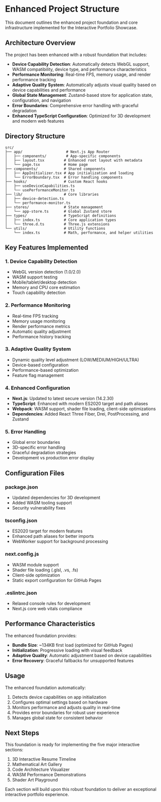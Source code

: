 # Enhanced Project Structure

This document outlines the enhanced project foundation and core infrastructure implemented for the Interactive Portfolio Showcase.

## Architecture Overview

The project has been enhanced with a robust foundation that includes:

- **Device Capability Detection**: Automatically detects WebGL support, WASM compatibility, device type, and performance characteristics
- **Performance Monitoring**: Real-time FPS, memory usage, and render performance tracking
- **Adaptive Quality System**: Automatically adjusts visual quality based on device capabilities and performance
- **Global State Management**: Zustand-based store for application state, configuration, and navigation
- **Error Boundaries**: Comprehensive error handling with graceful degradation
- **Enhanced TypeScript Configuration**: Optimized for 3D development and modern web features

## Directory Structure

```
src/
├── app/                    # Next.js App Router
│   ├── components/         # App-specific components
│   ├── layout.tsx         # Enhanced root layout with metadata
│   └── page.tsx           # Home page
├── components/            # Shared components
│   ├── AppInitializer.tsx # App initialization and loading
│   └── ErrorBoundary.tsx  # Error handling components
├── hooks/                 # Custom React hooks
│   ├── useDeviceCapabilities.ts
│   └── usePerformanceMonitor.ts
├── lib/                   # Core libraries
│   ├── device-detection.ts
│   └── performance-monitor.ts
├── stores/                # State management
│   └── app-store.ts       # Global Zustand store
├── types/                 # TypeScript definitions
│   ├── index.ts           # Core application types
│   └── three.d.ts         # Three.js extensions
└── utils/                 # Utility functions
    └── index.ts           # Math, performance, and helper utilities
```

## Key Features Implemented

### 1. Device Capability Detection
- WebGL version detection (1.0/2.0)
- WASM support testing
- Mobile/tablet/desktop detection
- Memory and CPU core estimation
- Touch capability detection

### 2. Performance Monitoring
- Real-time FPS tracking
- Memory usage monitoring
- Render performance metrics
- Automatic quality adjustment
- Performance history tracking

### 3. Adaptive Quality System
- Dynamic quality level adjustment (LOW/MEDIUM/HIGH/ULTRA)
- Device-based configuration
- Performance-based optimization
- Feature flag management

### 4. Enhanced Configuration
- **Next.js**: Updated to latest secure version (14.2.30)
- **TypeScript**: Enhanced with modern ES2020 target and path aliases
- **Webpack**: WASM support, shader file loading, client-side optimizations
- **Dependencies**: Added React Three Fiber, Drei, PostProcessing, and Zustand

### 5. Error Handling
- Global error boundaries
- 3D-specific error handling
- Graceful degradation strategies
- Development vs production error display

## Configuration Files

### package.json
- Updated dependencies for 3D development
- Added WASM tooling support
- Security vulnerability fixes

### tsconfig.json
- ES2020 target for modern features
- Enhanced path aliases for better imports
- WebWorker support for background processing

### next.config.js
- WASM module support
- Shader file loading (.glsl, .vs, .fs)
- Client-side optimization
- Static export configuration for GitHub Pages

### .eslintrc.json
- Relaxed console rules for development
- Next.js core web vitals compliance

## Performance Characteristics

The enhanced foundation provides:
- **Bundle Size**: ~134KB first load (optimized for GitHub Pages)
- **Initialization**: Progressive loading with visual feedback
- **Adaptive Quality**: Automatic adjustment based on device capabilities
- **Error Recovery**: Graceful fallbacks for unsupported features

## Usage

The enhanced foundation automatically:
1. Detects device capabilities on app initialization
2. Configures optimal settings based on hardware
3. Monitors performance and adjusts quality in real-time
4. Provides error boundaries for robust user experience
5. Manages global state for consistent behavior

## Next Steps

This foundation is ready for implementing the five major interactive sections:
1. 3D Interactive Resume Timeline
2. Mathematical Art Gallery
3. Code Architecture Visualizer
4. WASM Performance Demonstrations
5. Shader Art Playground

Each section will build upon this robust foundation to deliver an exceptional interactive portfolio experience.
